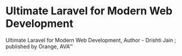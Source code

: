 # Ultimate Laravel for Modern Web Development
Ultimate Laravel for Modern Web Development, Author - Drishti Jain ; published by Orange, AVA™
